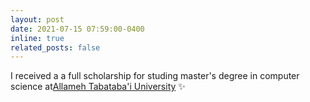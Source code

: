 ```yaml
---
layout: post
date: 2021-07-15 07:59:00-0400
inline: true
related_posts: false
---
```


<!-- A simple inline announcement with Markdown emoji! :sparkles: :smile: -->

I received a a full scholarship for studing master's degree in computer science at[Allameh Tabataba'i University](https://atu.ac.ir/en) :sparkles: